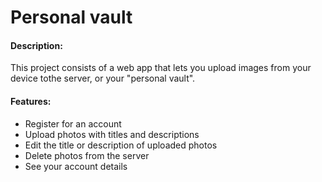 # Personal vault
#### Description:

This project consists of a web app that lets you upload images from your device tothe server, or your "personal vault".  

#### Features:

* Register for an account
* Upload photos with titles and descriptions
* Edit the title or description of uploaded photos
* Delete photos from the server
* See your account details
